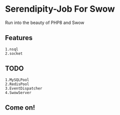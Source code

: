 # Serendipity-Job  For Swow
Run into the beauty of PHP8 and Swow
## Features
```
1.nsql 
2.socket
```
## TODO
```
1.MySQLPool
2.RedisPool
3.EventDispatcher
4.SwowServer
```

## Come on!
